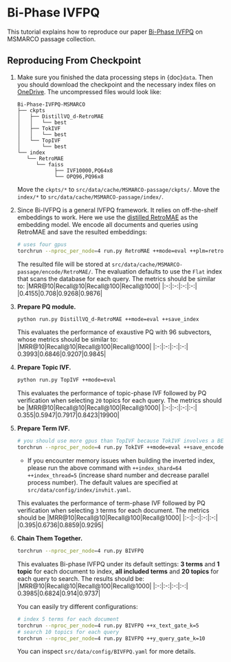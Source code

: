 # Bi-Phase IVFPQ
This tutorial explains how to reproduce our paper [Bi-Phase IVFPQ](https://arxiv.org/abs/2210.05521) on MSMARCO passage collection. 

## Reproducing From Checkpoint
1. Make sure you finished the data processing steps in {doc}`data`. Then you should download the checkpoint and the necessary index files on [OneDrive](https://1drv.ms/u/s!Aipk4vd2SBrtwAkY33Vq2Y-HU6f1?e=Wq5VjI). The uncompressed files would look like:
   ```
   Bi-Phase-IVFPQ-MSMARCO
   ├── ckpts
   │   ├── DistillVQ_d-RetroMAE
   │   │   └── best
   │   ├── TokIVF
   │   │   └── best
   │   └── TopIVF
   │       └── best
   └── index
      └── RetroMAE
         └── faiss
               ├── IVF10000,PQ64x8
               └── OPQ96,PQ96x8
   ```
   Move the `ckpts/*` to `src/data/cache/MSMARCO-passage/ckpts/`. Move the `index/*` to `src/data/cache/MSMARCO-passage/index/`.

2. Since Bi-IVFPQ is a general IVFPQ framework. It relies on off-the-shelf embeddings to work. Here we use the [distilled RetroMAE](https://arxiv.org/abs/2205.12035) as the embedding model.
   We encode all documents and queries using RetroMAE and save the resulted embeddings:
   ```bash
   # uses four gpus
   torchrun --nproc_per_node=4 run.py RetroMAE ++mode=eval ++plm=retromae_distill ++save_encode
   ```
   The resulted file will be stored at `src/data/cache/MSMARCO-passage/encode/RetroMAE/`. The evaluation defaults to use the `Flat` index that scans the database for each query. The metrics should be similar to:
   |MRR@10|Recall@10|Recall@100|Recall@1000|
   |:-:|:-:|:-:|:-:|
   |0.4155|0.708|0.9268|0.9876|
3. **Prepare PQ module.**
   ```bash
   python run.py DistillVQ_d-RetroMAE ++mode=eval ++save_index
   ```
   This evaluates the performance of exaustive PQ with 96 subvectors, whose metrics should be similar to:
   |MRR@10|Recall@10|Recall@100|Recall@1000|
   |:-:|:-:|:-:|:-:|
   0.3993|0.6846|0.9207|0.9845|

4. **Prepare Topic IVF.**
   ```bash
   python run.py TopIVF ++mode=eval
   ```
   This evaluates the performance of topic-phase IVF followed by PQ verification when selecting `20` topics for each query. The metrics should be
   |MRR@10|Recall@10|Recall@100|Recall@1000|
   |:-:|:-:|:-:|:-:|
   0.355|0.5947|0.7917|0.8423|19900|

5. **Prepare Term IVF.**
   ```bash
   # you should use more gpus than TopIVF because TokIVF involves a BERT and hence heavier
   torchrun --nproc_per_node=4 run.py TokIVF ++mode=eval ++save_encode
   ```
   - If you encounter memory issues when building the inverted index, please run the above command with `++index_shard=64 ++index_thread=5` (increase shard number and decrease parallel process number). The default values are specified at `src/data/config/index/invhit.yaml`.
  
   This evaluates the performance of term-phase IVF followed by PQ verification when selecting `3` terms for each document. The metrics should be
   |MRR@10|Recall@10|Recall@100|Recall@1000|
   |:-:|:-:|:-:|:-:|
   |0.395|0.6736|0.8859|0.9295|

6. **Chain Them Together.**
   ```bash
   torchrun --nproc_per_node=4 run.py BIVFPQ
   ```
   This evaluates Bi-phase IVFPQ under its default settings: **3 terms** and **1 topic** for each document to index, **all included terms** and **20 topics** for each query to search. The results should be:
   |MRR@10|Recall@10|Recall@100|Recall@1000|
   |:-:|:-:|:-:|:-:|
   0.3985|0.6824|0.914|0.9737|

   You can easily try different configurations:
   ```bash
   # index 5 terms for each document
   torchrun --nproc_per_node=4 run.py BIVFPQ ++x_text_gate_k=5
   # search 10 topics for each query
   torchrun --nproc_per_node=4 run.py BIVFPQ ++y_query_gate_k=10
   ```
   You can inspect `src/data/config/BIVFPQ.yaml` for more details.
